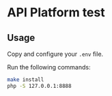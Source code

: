 # API Platform test

## Usage

Copy and configure your `.env` file.

Run the following commands:

```bash
make install
php -S 127.0.0.1:8888
```
